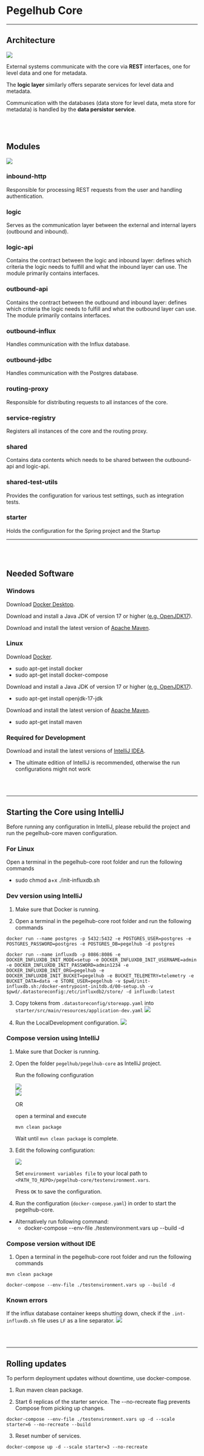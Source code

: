 # Pegelhub Core

----------------------------------------------------------------------

## Architecture

![](./../docs/readme-imgs/ph_core_architecture.png)

External systems communicate with the core via __REST__ interfaces, one for level data and one for metadata.

The __logic layer__ similarly offers separate services for level data and metadata.

Communication with the databases (data store for level data, meta store for metadata) is handled by the __data persistor service__.

<br> 
<br>

## Modules

![](./../docs/readme-imgs/modules_relations.png)


### inbound-http
Responsible for processing REST requests from the user and handling authentication. 

### logic
Serves as the communication layer between the external and internal layers (outbound and inbound).


### logic-api
Contains the contract between the logic and inbound layer: defines which criteria the logic needs to fulfill and what 
the inbound layer can use. The module primarily contains interfaces.

### outbound-api
Contains the contract between the outbound and inbound layer: defines which criteria the logic needs to fulfill and what
the outbound layer can use. The module primarily contains interfaces.

### outbound-influx
Handles communication with the Influx database.

### outbound-jdbc
Handles communication with the Postgres database.

### routing-proxy
Responsible for distributing requests to all instances of the core.

### service-registry
Registers all instances of the core and the routing proxy.

### shared
Contains data contents which needs to be shared between the outbound-api and logic-api.


### shared-test-utils
Provides the configuration for various test settings, such as integration tests.

### starter
Holds the configuration for the Spring project and the Startup

--------------------------------------------------

<br> 
<br>

## Needed Software

### Windows
Download [Docker Desktop](https://www.docker.com/products/docker-desktop/).

Download and install a Java JDK of version 17 or higher ([e.g. OpenJDK17](https://openjdk.org/projects/jdk/17/)).

Download and install the latest version of [Apache Maven](https://maven.apache.org/download.cgi).

### Linux

Download [Docker](https://docs.docker.com/engine/install/ubuntu/).

- sudo apt-get install docker
- sudo apt-get install docker-compose

Download and install a Java JDK of version 17 or higher ([e.g. OpenJDK17](https://openjdk.org/projects/jdk/17/)).

- sudo apt-get install openjdk-17-jdk

Download and install the latest version of [Apache Maven](https://maven.apache.org/install.html).

- sudo apt-get install maven

### Required for Development

Download and install the latest versions of [IntelliJ IDEA](https://www.jetbrains.com/idea/download/).

- The ultimate edition of IntelliJ is recommended, otherwise the run configurations might not work 

<br> 
<br>

----------------------------

## Starting the Core using IntelliJ

Before running any configuration in IntelliJ, please rebuild the project and run the pegelhub-core maven configuration.

### For Linux
Open a terminal in the pegelhub-core root folder and run the following commands

- sudo chmod a+x ./init-influxdb.sh 

### Dev version using IntelliJ

1. Make sure that Docker is running.

2. Open a terminal in the pegelhub-core root folder and run the following commands

```
docker run --name postgres -p 5432:5432 -e POSTGRES_USER=postgres -e POSTGRES_PASSWORD=postgres -e POSTGRES_DB=pegelhub -d postgres

docker run --name influxdb -p 8086:8086 -e DOCKER_INFLUXDB_INIT_MODE=setup -e DOCKER_INFLUXDB_INIT_USERNAME=admin -e DOCKER_INFLUXDB_INIT_PASSWORD=admin1234 -e DOCKER_INFLUXDB_INIT_ORG=pegelhub -e DOCKER_INFLUXDB_INIT_BUCKET=pegelhub -e BUCKET_TELEMETRY=telemetry -e BUCKET_DATA=data -e STORE_USER=pegelhub -v $pwd/init-influxdb.sh:/docker-entrypoint-initdb.d/00-setup.sh -v $pwd/.datastoreconfig:/etc/influxdb2/store/ -d influxdb:latest
```

3. Copy tokens from `.datastoreconfig/storeapp.yaml` into `starter/src/main/resources/application-dev.yaml`
   ![](./../docs/readme-imgs/token_copy.png)

4. Run the LocalDevelopment configuration.
   ![](./../docs/readme-imgs/local_config.png)

### Compose version using IntelliJ

1. Make sure that Docker is running.

2. Open the folder `pegelhub/pegelhub-core` as IntelliJ project.

   Run the following configuration

   ![](./../docs/readme-imgs/configurations.png)  
   ![](./../docs/readme-imgs/mvn.png)

   OR

   open a terminal and execute
    ```
    mvn clean package
    ```

   Wait until `mvn clean package` is complete.

3. Edit the following configuration:

   ![](./../docs/readme-imgs/docker.png)

   Set `environment variables file` to your local path to `<PATH_TO_REPO>/pegelhub-core/testenvironment.vars`.

    Press `OK` to save the configuration.


4. Run the configuration (`docker-compose.yaml`) in order to start the pegelhub-core.

- Alternatively run following command:
  - docker-compose --env-file ./testenvironment.vars up --build -d

### Compose version without IDE

1. Open a terminal in the pegelhub-core root folder and run the following commands

```
mvn clean package

docker-compose --env-file ./testenvironment.vars up --build -d
```

### Known errors
If the influx database container keeps shutting down, check if the `.int-influxdb.sh` 
file uses `LF` as a line separator.
![](./../docs/readme-imgs/db_change.png)

<br> 
<br>

-----------------------------------------------------------------

## Rolling updates

To perform deployment updates without downtime, use docker-compose.

1. Run maven clean package.

2. Start 6 replicas of the starter service.
   The --no-recreate flag prevents Compose from picking up changes.
```
docker-compose --env-file ./testenvironment.vars up -d --scale starter=6 --no-recreate --build
```

3. Reset number of services.
```
docker-compose up -d --scale starter=3 --no-recreate
```



